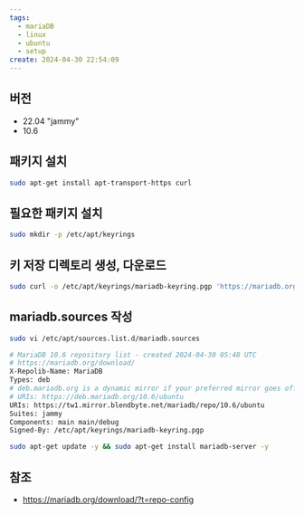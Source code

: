 ```yaml
---
tags:
  - mariaDB
  - linux
  - ubuntu
  - setup
create: 2024-04-30 22:54:09
---
```


## 버전
- 22.04 "jammy"
- 10.6

## 패키지 설치
```sh
sudo apt-get install apt-transport-https curl
```
## 필요한 패키지 설치
```sh
sudo mkdir -p /etc/apt/keyrings
```
## 키 저장 디렉토리 생성, 다운로드
```sh
sudo curl -o /etc/apt/keyrings/mariadb-keyring.pgp 'https://mariadb.org/mariadb_release_signing_key.pgp'
```


## mariadb.sources 작성
```sh
sudo vi /etc/apt/sources.list.d/mariadb.sources
```

```sh file:mariadb.sources
# MariaDB 10.6 repository list - created 2024-04-30 05:48 UTC
# https://mariadb.org/download/
X-Repolib-Name: MariaDB
Types: deb
# deb.mariadb.org is a dynamic mirror if your preferred mirror goes offline. See https://mariadb.org/mirrorbits/ for details.
# URIs: https://deb.mariadb.org/10.6/ubuntu
URIs: https://tw1.mirror.blendbyte.net/mariadb/repo/10.6/ubuntu
Suites: jammy
Components: main main/debug
Signed-By: /etc/apt/keyrings/mariadb-keyring.pgp

sudo apt-get update -y && sudo apt-get install mariadb-server -y
```


## 참조
- https://mariadb.org/download/?t=repo-config
